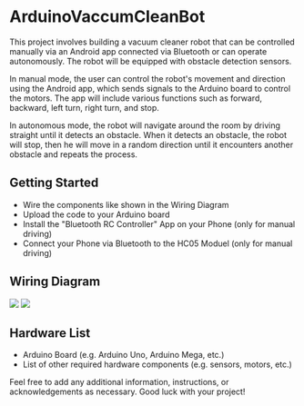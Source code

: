 # ArduinoVaccumCleanBot
This project involves building a vacuum cleaner robot that can be controlled manually via an Android app connected via Bluetooth or can operate autonomously. The robot will be equipped with obstacle detection sensors.

In manual mode, the user can control the robot's movement and direction using the Android app, which sends signals to the Arduino board to control the motors. The app will include various functions such as forward, backward, left turn, right turn, and stop.

In autonomous mode, the robot will navigate around the room by driving straight until it detects an obstacle. When it detects an obstacle, the robot will stop, then he will move in a random direction until it encounters another obstacle and repeats the process.

## Getting Started

- Wire the components like shown in the Wiring Diagram
- Upload the code to your Arduino board
- Install the "Bluetooth RC Controller" App on your Phone (only for manual driving)
- Connect your Phone via Bluetooth to the HC05 Moduel  (only for manual driving)


## Wiring Diagram
<img src="[https://github.com/MIRIPP/LoopingLouieTurbo/blob/main/doc/Connection%20Diagram.png?raw=true](https://github.com/MIRIPP/ArduinoVaccumCleanBot/blob/main/doc/schaltplan%20bluetooth.png?raw=true)"/>

<img src="https://github.com/MIRIPP/ArduinoVaccumCleanBot/blob/main/doc/schaltplan%20motortreiber.PNG?raw=true"/>

## Hardware List

- Arduino Board (e.g. Arduino Uno, Arduino Mega, etc.)
- List of other required hardware components (e.g. sensors, motors, etc.)

Feel free to add any additional information, instructions, or acknowledgements as necessary. Good luck with your project!

